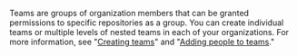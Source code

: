 Teams are groups of organization members that can be granted permissions to specific repositories as a group. You can create individual teams or multiple levels of nested teams in each of your organizations. For more information, see "[Creating teams](/organizations/organizing-members-into-teams/creating-a-team)" and "[Adding people to teams](/organizations/organizing-members-into-teams/adding-organization-members-to-a-team)."
